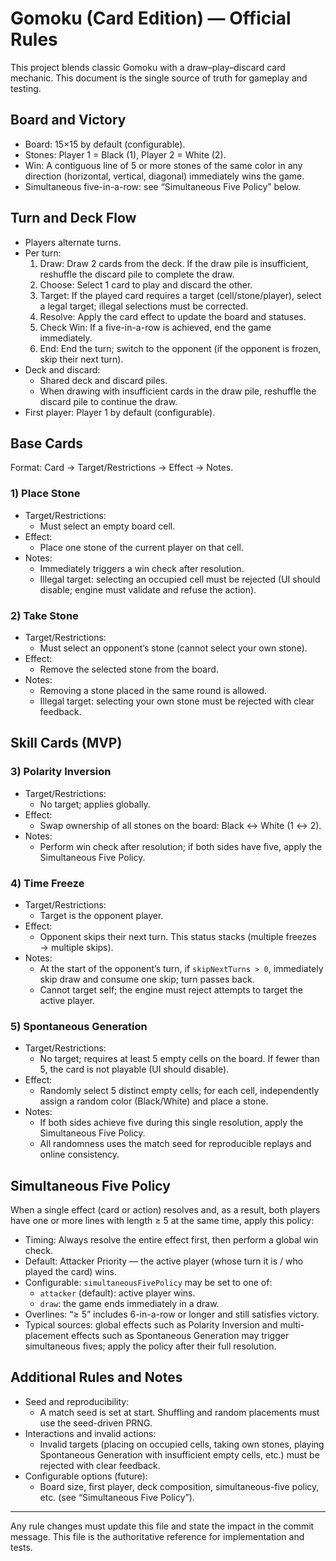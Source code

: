 # Gomoku (Card Edition) — Official Rules

This project blends classic Gomoku with a draw–play–discard card mechanic. This document is the single source of truth for gameplay and testing.

## Board and Victory

- Board: 15×15 by default (configurable).
- Stones: Player 1 = Black (1), Player 2 = White (2).
- Win: A contiguous line of 5 or more stones of the same color in any direction (horizontal, vertical, diagonal) immediately wins the game.
- Simultaneous five-in-a-row: see “Simultaneous Five Policy” below.

## Turn and Deck Flow

- Players alternate turns.
- Per turn:
  1. Draw: Draw 2 cards from the deck. If the draw pile is insufficient, reshuffle the discard pile to complete the draw.
  2. Choose: Select 1 card to play and discard the other.
  3. Target: If the played card requires a target (cell/stone/player), select a legal target; illegal selections must be corrected.
  4. Resolve: Apply the card effect to update the board and statuses.
  5. Check Win: If a five-in-a-row is achieved, end the game immediately.
  6. End: End the turn; switch to the opponent (if the opponent is frozen, skip their next turn).
- Deck and discard:
  - Shared deck and discard piles.
  - When drawing with insufficient cards in the draw pile, reshuffle the discard pile to continue the draw.
- First player: Player 1 by default (configurable).

## Base Cards

Format: Card → Target/Restrictions → Effect → Notes.

### 1) Place Stone

- Target/Restrictions:
  - Must select an empty board cell.
- Effect:
  - Place one stone of the current player on that cell.
- Notes:
  - Immediately triggers a win check after resolution.
  - Illegal target: selecting an occupied cell must be rejected (UI should disable; engine must validate and refuse the action).

### 2) Take Stone

- Target/Restrictions:
  - Must select an opponent’s stone (cannot select your own stone).
- Effect:
  - Remove the selected stone from the board.
- Notes:
  - Removing a stone placed in the same round is allowed.
  - Illegal target: selecting your own stone must be rejected with clear feedback.

## Skill Cards (MVP)

### 3) Polarity Inversion

- Target/Restrictions:
  - No target; applies globally.
- Effect:
  - Swap ownership of all stones on the board: Black ↔ White (1 ↔ 2).
- Notes:
  - Perform win check after resolution; if both sides have five, apply the Simultaneous Five Policy.

### 4) Time Freeze

- Target/Restrictions:
  - Target is the opponent player.
- Effect:
  - Opponent skips their next turn. This status stacks (multiple freezes → multiple skips).
- Notes:
  - At the start of the opponent’s turn, if `skipNextTurns > 0`, immediately skip draw and consume one skip; turn passes back.
  - Cannot target self; the engine must reject attempts to target the active player.

### 5) Spontaneous Generation

- Target/Restrictions:
  - No target; requires at least 5 empty cells on the board. If fewer than 5, the card is not playable (UI should disable).
- Effect:
  - Randomly select 5 distinct empty cells; for each cell, independently assign a random color (Black/White) and place a stone.
- Notes:
  - If both sides achieve five during this single resolution, apply the Simultaneous Five Policy.
  - All randomness uses the match seed for reproducible replays and online consistency.

## Simultaneous Five Policy

When a single effect (card or action) resolves and, as a result, both players have one or more lines with length ≥ 5 at the same time, apply this policy:

- Timing: Always resolve the entire effect first, then perform a global win check.
- Default: Attacker Priority — the active player (whose turn it is / who played the card) wins.
- Configurable: `simultaneousFivePolicy` may be set to one of:
  - `attacker` (default): active player wins.
  - `draw`: the game ends immediately in a draw.
- Overlines: “≥ 5” includes 6-in-a-row or longer and still satisfies victory.
- Typical sources: global effects such as Polarity Inversion and multi-placement effects such as Spontaneous Generation may trigger simultaneous fives; apply the policy after their full resolution.

## Additional Rules and Notes

- Seed and reproducibility:
  - A match seed is set at start. Shuffling and random placements must use the seed-driven PRNG.
- Interactions and invalid actions:
  - Invalid targets (placing on occupied cells, taking own stones, playing Spontaneous Generation with insufficient empty cells, etc.) must be rejected with clear feedback.
- Configurable options (future):
  - Board size, first player, deck composition, simultaneous-five policy, etc. (see “Simultaneous Five Policy”).

---

Any rule changes must update this file and state the impact in the commit message. This file is the authoritative reference for implementation and tests.
